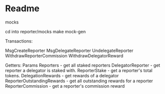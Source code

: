 # Readme

mocks

cd into reporter/mocks
make mock-gen

Transactions:

MsgCreateReporter
MsgDelegateReporter
UndelegateReporter
WithdrawReporterCommission
WithdrawDelegatorReward

Getters:
Params
Reporters - get all staked reporters
DelegatorReporter - get reporter a delegator is staked with.
ReporterStake - get a reporter's total tokens.
DelegationRewards - get rewards of a delegator
ReporterOutstandingRewards - get all outstanding rewards for a reporter
ReporterCommission - get a reporter's commission reward

